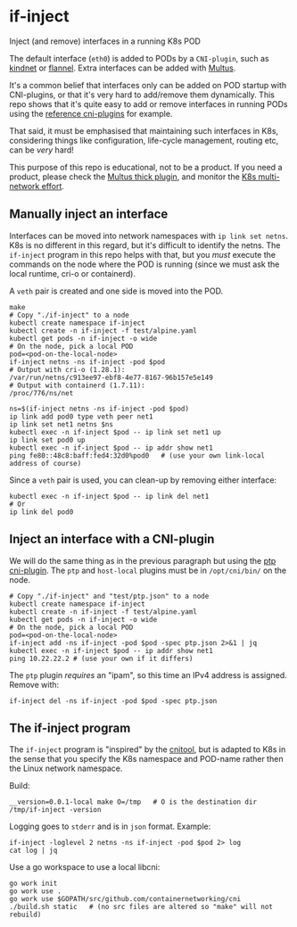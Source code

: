 # if-inject

Inject (and remove) interfaces in a running K8s POD

The default interface (`eth0`) is added to PODs by a `CNI-plugin`,
such as [kindnet](https://github.com/aojea/kindnet) or
[flannel](https://github.com/flannel-io/flannel). Extra interfaces can
be added with [Multus](https://github.com/k8snetworkplumbingwg/multus-cni).

It's a common belief that interfaces only can be added on POD startup
with CNI-plugins, or that it's very hard to add/remove them
dynamically. This repo shows that it's quite easy to add or remove
interfaces in running PODs using the [reference cni-plugins](
https://github.com/containernetworking/plugins) for example.

That said, it must be emphasised that maintaining such interfaces in
K8s, considering things like configuration, life-cycle management,
routing etc, can be *very* hard!

This purpose of this repo is educational, not to be a product. If you
need a product, please check the [Multus thick plugin](
https://github.com/k8snetworkplumbingwg/multus-cni), and monitor the
[K8s multi-network effort](
https://github.com/kubernetes/enhancements/pull/3700).



## Manually inject an interface

Interfaces can be moved into network namespaces with `ip link set
netns`.  K8s is no different in this regard, but it's difficult to
identify the netns. The `if-inject` program in this repo helps with
that, but you *must* execute the commands on the node where the POD is
running (since we must ask the local runtime, cri-o or containerd).

A `veth` pair is created and one side is moved into the POD.

```
make
# Copy "./if-inject" to a node 
kubectl create namespace if-inject
kubectl create -n if-inject -f test/alpine.yaml
kubectl get pods -n if-inject -o wide
# On the node, pick a local POD
pod=<pod-on-the-local-node>
if-inject netns -ns if-inject -pod $pod
# Output with cri-o (1.28.1):
/var/run/netns/c913ee97-ebf8-4e77-8167-96b157e5e149
# Output with containerd (1.7.11):
/proc/776/ns/net

ns=$(if-inject netns -ns if-inject -pod $pod)
ip link add pod0 type veth peer net1
ip link set net1 netns $ns
kubectl exec -n if-inject $pod -- ip link set net1 up
ip link set pod0 up
kubectl exec -n if-inject $pod -- ip addr show net1
ping fe80::48c8:baff:fed4:32d0%pod0   # (use your own link-local address of course)
```

Since a `veth` pair is used, you can clean-up by removing either interface:
```
kubectl exec -n if-inject $pod -- ip link del net1
# Or
ip link del pod0
```


## Inject an interface with a CNI-plugin

We will do the same thing as in the previous paragraph but using the
[ptp cni-plugin](https://www.cni.dev/plugins/current/main/ptp/). The
`ptp` and `host-local` plugins must be in `/opt/cni/bin/` on the node.

```
# Copy "./if-inject" and "test/ptp.json" to a node 
kubectl create namespace if-inject
kubectl create -n if-inject -f test/alpine.yaml
kubectl get pods -n if-inject -o wide
# On the node, pick a local POD
pod=<pod-on-the-local-node>
if-inject add -ns if-inject -pod $pod -spec ptp.json 2>&1 | jq
kubectl exec -n if-inject $pod -- ip addr show net1
ping 10.22.22.2 # (use your own if it differs)
```

The `ptp` plugin *requires* an "ipam", so this time an IPv4 address is
assigned. Remove with:

```
if-inject del -ns if-inject -pod $pod -spec ptp.json
```

## The if-inject program

The `if-inject` program is "inspired" by the [cnitool](
https://github.com/containernetworking/cni/tree/main/cnitool), but is
adapted to K8s in the sense that you specify the K8s namespace and
POD-name rather then the Linux network namespace.

Build:
```
__version=0.0.1-local make O=/tmp   # O is the destination dir
/tmp/if-inject -version
```

Logging goes to `stderr` and is in `json` format. Example:

```
if-inject -loglevel 2 netns -ns if-inject -pod $pod 2> log
cat log | jq
```

Use a go workspace to use a local libcni:
```
go work init
go work use .
go work use $GOPATH/src/github.com/containernetworking/cni
./build.sh static   # (no src files are altered so "make" will not rebuild)
```

